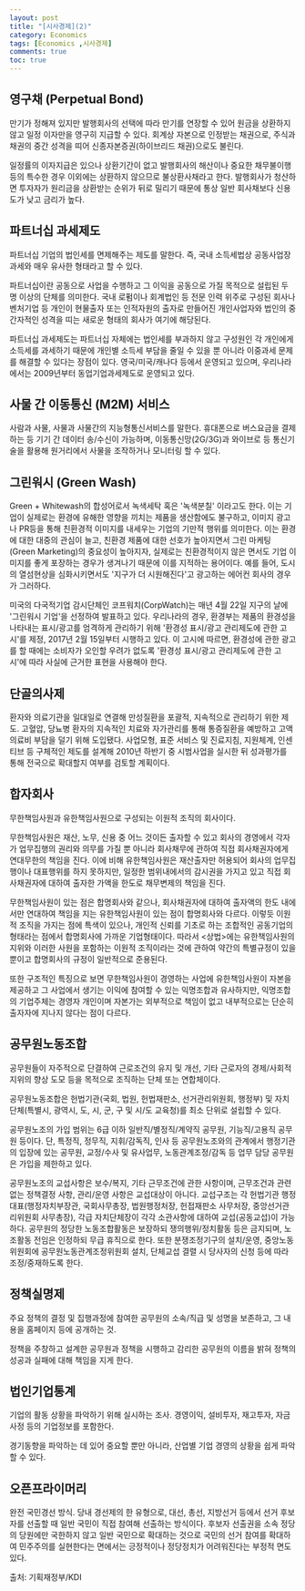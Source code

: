 ```yaml
---
layout: post
title: "[시사경제](2)"
category: Economics
tags: [Economics ,시사경제]
comments: true
toc: true
---
```

## 영구채 (Perpetual Bond)

만기가 정해져 있지만 발행회사의 선택에 따라 만기를 연장할 수 있어 원금을 상환하지 않고 일정 이자만을 영구히 지급할 수 있다. 회계상 자본으로 인정받는 채권으로, 주식과 채권의 중간 성격을 띠어 신종자본증권(하이브리드 채권)으로도 불린다.

일정률의 이자지급은 있으나 상환기간이 없고 발행회사의 해산이나 중요한 채무불이행 등의 특수한 경우 이외에는 상환하지 않으므로 불상환사채라고 한다. 발행회사가 청산하면 투자자가 원리금을 상환받는 순위가 뒤로 밀리기 때문에 통상 일반 회사채보다 신용도가 낮고 금리가 높다.

## 파트너십 과세제도

파트너십 기업의 법인세를 면제해주는 제도를 말한다. 즉, 국내 소득세법상 공동사업장 과세와 매우 유사한 형태라고 할 수 있다.

파트너십이란 공동으로 사업을 수행하고 그 이익을 공동으로 가질 목적으로 설립된 두 명 이상의 단체를 의미한다. 국내 로펌이나 회계법인 등 전문 인력 위주로 구성된 회사나 벤처기업 등 개인이 현물출자 또는 인적자원의 출자로 만들어진 개인사업자와 법인의 중간자적인 성격을 띠는 새로운 형태의 회사가 여기에 해당된다.

파트너십 과세제도는 파트너십 자체에는 법인세를 부과하지 않고 구성원인 각 개인에게 소득세를 과세하기 때문에 개인별 소득세 부담을 줄일 수 있을 뿐 아니라 이중과세 문제를 해결할 수 있다는 장점이 있다. 영국/미국/캐나다 등에서 운영되고 있으며, 우리나라에서는 2009년부터 동업기업과세제도로 운영되고 있다.

## 사물 간 이동통신 (M2M) 서비스

사람과 사물, 사물과 사물간의 지능형통신서비스를 말한다. 휴대폰으로 버스요금을 결제하는 등 기기 간 데이터 송/수신이 가능하며, 이동통신망(2G/3G)과 와이브로 등 통신기술을 활용해 원거리에서 사물을 조작하거나 모니터링 할 수 있다.

## 그린워시 (Green Wash)

Green + Whitewash의 합성어로서 녹색세탁 혹은 '녹색분칠' 이라고도 한다. 이는 기업이 실제로는 환경에 유해한 영향을 끼치는 제품을 생산함에도 불구하고, 이미지 광고나 PR등을 통해 친환경적 이미지를 내세우는 기업의 기만적 행위를 의미한다. 이는 환경에 대한 대중의 관심이 늘고, 친환경 제품에 대한 선호가 높아지면서 그린 마케팅(Green Marketing)의 중요성이 높아지자, 실제로는 친환경적이지 않은 면서도 기업 이미지를 좋게 포장하는 경우가 생겨나기 때문에 이를 지적하는 용어이다. 예를 들어, 도시의 열섬현상을 심화시키면서도 '지구가 더 시원해진다'고 광고하는 에어컨 회사의 경우가 그러하다.

미국의 다국적기업 감시단체인 코프워치(CorpWatch)는 매년 4월 22일 지구의 날에 '그린워시 기업'을 선정하여 발표하고 있다. 우리나라의 경우, 환경부는 제품의 환경성을 나타내는 표시/광고를 엄격하게 관리하기 위해 '환경성 표시/광고 관리제도에 관한 고시'를 제정, 2017년 2월 15일부터 시행하고 있다. 이 고시에 따르면, 환경성에 관한 광고를 할 때에는 소비자가 오인할 우려가 없도록 '환경성 표시/광고 관리제도에 관한 고시'에 따라 사실에 근거한 표현을 사용해야 한다.

## 단골의사제

환자와 의료기관을 일대일로 연결해 만성질환을 포괄적, 지속적으로 관리하기 위한 제도. 고혈압, 당뇨병 환자의 지속적인 치료와 자가관리를 통해 통증질환을 예방하고 고액의료비 부담을 덜기 위해 도입됐다. 사업모형, 표준 서비스 및 진료지침, 지원체계, 인센티브 등 구체적인 제도를 설계해 2010년 하반기 중 시범사업을 실시한 뒤 성과평가를 통해 전국으로 확대할지 여부를 검토할 계획이다.

## 합자회사

무한책임사원과 유한책임사원으로 구성되는 이원적 조직의 회사이다. 

무한책임사원은 재산, 노무, 신용 중 어느 것이든 출자할 수 있고 회사의 경영에서 각자가 업무집행의 권리와 의무를 가질 뿐 아니라 회사채무에 관하여 직접 회사채권자에게 연대무한의 책임을 진다. 이에 비해 유한책임사원은 재산출자만 허용되어 회사의 업무집행이나 대표행위를 하지 못하지만, 일정한 범위내에서의 감시권을 가지고 있고 직접 회사채권자에 대하여 출자한 가액을 한도로 채무변제의 책임을 진다.

무한책임사원이 있는 점은 합명회사와 같으나, 회사채권자에 대하여 출자액의 한도 내에서만 연대하여 책임을 지는 유한책임사원이 있는 점이 합명회사와 다르다. 이렇듯 이원적 조직을 가지는 점에 특색이 있으나, 개인적 신뢰를 기초로 하는 조합적인 공동기업의 형태라는 점에서 합명회사에 가까운 기업형태이다. 따라서 <상법>에는 유한책임사원의 지위와 이러한 사원을 포함하는 이원적 조직이라는 것에 관하여 약간의 특별규정이 있을 뿐이고 합명회사의 규정이 일반적으로 준용된다.

또한 구조적인 특징으로 보면 무한책임사원이 경영하는 사업에 유한책임사원이 자본을 제공하고 그 사업에서 생기는 이익에 참여할 수 있는 익명조합과 유사하지만, 익명조합의 기업주체는 경영자 개인이며 자본가는 외부적으로 책임이 없고 내부적으로는 단순히 출자자에 지나지 않다는 점이 다르다.

## 공무원노동조합

공무원들이 자주적으로 단결하여 근로조건의 유지 및 개선, 기타 근로자의 경제/사회적 지위의 향상 도모 등을 목적으로 조직하는 단체 또는 연합체이다.

공무원노동조합은 헌법기관(국회, 법원, 헌법재판소, 선거관리위원회, 행정부) 및 자치단체(특별시, 광역시, 도, 시, 군, 구 및 시/도 교육청)를 최소 단위로 설립할 수 있다.

공무원노조의 가입 범위는 6급 이하 일반직/별정직/계약직 공무원, 기능직/고용직 공무원 등이다. 단, 특정직, 정무직, 지휘/감독직, 인사 등 공무원노조와의 관계에서 행정기관의 입장에 있는 공무원, 교정/수사 및 유사업무, 노동관계조정/감독 등 업무 담당 공무원은 가입을 제한하고 있다.

공무원노조의 교섭사항은 보수/복지, 기타 근무조건에 관한 사항이며, 근무조건과 관련 없는 정책결정 사항, 관리/운영 사항은 교섭대상이 아니다. 교섭구조는 각 헌법기관 행정대표(행정자치부장관, 국회사무총장, 법원행정처장, 헌접재판소 사무처장, 중앙선거관리위원회 사무총장), 각급 자치단체장이 각각 소관사항에 대하여 교섭(공동교섭)이 가능하다. 공무원의 정당한 노동조합활동은 보장하되 쟁의행위/정치활동 등은 금지되며, 노조활동 전임은 인정하되 무급 휴직으로 한다. 또한 분쟁조정기구의 설치/운영, 중앙노동위원회에 공무원노동관계조정위원회 설치, 단체교섭 결렬 시 당사자의 신청 등에 따라 조정/중재하도록 한다.

## 정책실명제

주요 정책의 결정 및 집행과정에 참여한 공무원의 소속/직급 및 성명을 보존하고, 그 내용을 홈페이지 등에 공개하는 것.

정책을 주창하고 설계한 공무원과 정책을 시행하고 감리한 공무원의 이름을 밝혀 정책의 성공과 실패에 대해 책임을 지게 한다.

## 법인기업통계

기업의 활동 상황을 파악하기 위해 실시하는 조사. 경영이익, 설비투자, 재고투자, 자금사정 등의 기업정보를 포함한다.

경기동향을 파악하는 데 있어 중요할 뿐만 아니라, 산업별 기업 경영의 상황을 쉽게 파악할 수 있다.

## 오픈프라이머리

완전 국민경선 방식. 당내 경선제의 한 유형으로, 대선, 총선, 지방선거 등에서 선거 후보자를 선출할 때 일반 국민이 직접 참여해 선출하는 방식이다. 후보자 선출권을 소속 정당의 당원에만 국한하지 않고 일반 국민으로 확대하는 것으로 국민의 선거 참여를 확대하여 민주주의를 실현한다는 면에서는 긍정적이나 정당정치가 어려워진다는 부정적 면도 있다.


출처: 기획재정부/KDI